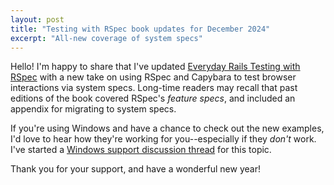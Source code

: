 ```yaml
---
layout: post
title: "Testing with RSpec book updates for December 2024"
excerpt: "All-new coverage of system specs"
---
```


Hello! I'm happy to share that I've updated [Everyday Rails Testing with RSpec](https://leanpub.com/everydayrailsrspec) with a new take on using RSpec and Capybara to test browser interactions via system specs. Long-time readers may recall that past editions of the book covered RSpec's _feature specs_, and included an appendix for migrating to system specs.

If you're using Windows and have a chance to check out the new examples, I'd love to hear how they're working for you--especially if they _don't_ work. I've started a [Windows support discussion thread](https://github.com/orgs/everydayrails/discussions/4) for this topic.

Thank you for your support, and have a wonderful new year!
